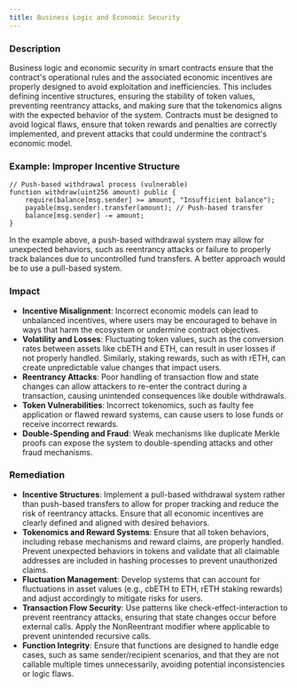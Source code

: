 ```yaml
---
title: Business Logic and Economic Security
---
```


### **Description**

Business logic and economic security in smart contracts ensure that the contract's operational rules and the associated economic incentives are properly designed to avoid exploitation and inefficiencies. This includes defining incentive structures, ensuring the stability of token values, preventing reentrancy attacks, and making sure that the tokenomics aligns with the expected behavior of the system. Contracts must be designed to avoid logical flaws, ensure that token rewards and penalties are correctly implemented, and prevent attacks that could undermine the contract's economic model.

### **Example: Improper Incentive Structure**

```solidity
// Push-based withdrawal process (vulnerable)
function withdraw(uint256 amount) public {
    require(balance[msg.sender] >= amount, "Insufficient balance");
    payable(msg.sender).transfer(amount); // Push-based transfer
    balance[msg.sender] -= amount;
}
```

In the example above, a push-based withdrawal system may allow for unexpected behaviors, such as reentrancy attacks or failure to properly track balances due to uncontrolled fund transfers. A better approach would be to use a pull-based system.

### **Impact**

- **Incentive Misalignment**: Incorrect economic models can lead to unbalanced incentives, where users may be encouraged to behave in ways that harm the ecosystem or undermine contract objectives.
- **Volatility and Losses**: Fluctuating token values, such as the conversion rates between assets like cbETH and ETH, can result in user losses if not properly handled. Similarly, staking rewards, such as with rETH, can create unpredictable value changes that impact users.
- **Reentrancy Attacks**: Poor handling of transaction flow and state changes can allow attackers to re-enter the contract during a transaction, causing unintended consequences like double withdrawals.
- **Token Vulnerabilities**: Incorrect tokenomics, such as faulty fee application or flawed reward systems, can cause users to lose funds or receive incorrect rewards.
- **Double-Spending and Fraud**: Weak mechanisms like duplicate Merkle proofs can expose the system to double-spending attacks and other fraud mechanisms.

### **Remediation**

- **Incentive Structures**: Implement a pull-based withdrawal system rather than push-based transfers to allow for proper tracking and reduce the risk of reentrancy attacks. Ensure that all economic incentives are clearly defined and aligned with desired behaviors.
- **Tokenomics and Reward Systems**: Ensure that all token behaviors, including rebase mechanisms and reward claims, are properly handled. Prevent unexpected behaviors in tokens and validate that all claimable addresses are included in hashing processes to prevent unauthorized claims.
- **Fluctuation Management**: Develop systems that can account for fluctuations in asset values (e.g., cbETH to ETH, rETH staking rewards) and adjust accordingly to mitigate risks for users.
- **Transaction Flow Security**: Use patterns like check-effect-interaction to prevent reentrancy attacks, ensuring that state changes occur before external calls. Apply the NonReentrant modifier where applicable to prevent unintended recursive calls.
- **Function Integrity**: Ensure that functions are designed to handle edge cases, such as same sender/recipient scenarios, and that they are not callable multiple times unnecessarily, avoiding potential inconsistencies or logic flaws.
